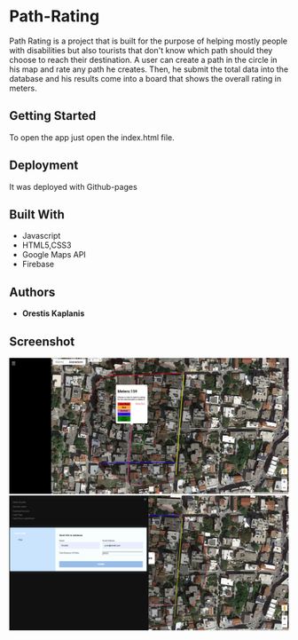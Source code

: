 # Path-Rating

Path Rating is a project that is built for the purpose of helping mostly people with disabilities but also tourists that don't know which path should they choose to reach their destination. A user can create a path in the circle in his map and rate any path he creates. Then, he submit the total data into the database and his results come into a board that shows the overall rating in meters.

## Getting Started

To open the app just open the index.html file.

## Deployment

It was deployed with Github-pages

## Built With

  * Javascript
  * HTML5,CSS3
  * Google Maps API
  * Firebase

## Authors

* **Orestis Kaplanis** 

## Screenshot

![scr1](https://github.com/userman95/PathRating/blob/master/scr1.png)
![scr2](https://github.com/userman95/PathRating/blob/master/scr2.png)
